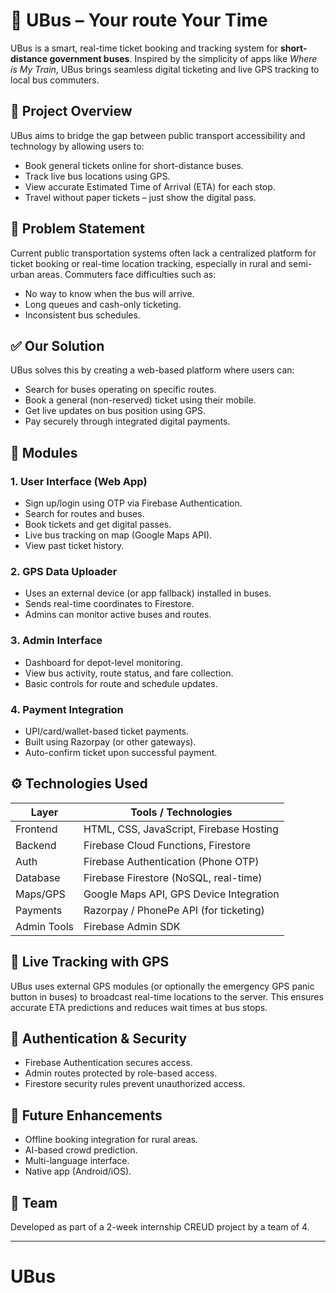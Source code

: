 # 🚌 UBus – Your route Your Time

UBus is a smart, real-time ticket booking and tracking system for **short-distance government buses**. Inspired by the simplicity of apps like *Where is My Train*, UBus brings seamless digital ticketing and live GPS tracking to local bus commuters.

## 🚀 Project Overview

UBus aims to bridge the gap between public transport accessibility and technology by allowing users to:
- Book general tickets online for short-distance buses.
- Track live bus locations using GPS.
- View accurate Estimated Time of Arrival (ETA) for each stop.
- Travel without paper tickets – just show the digital pass.

## 📌 Problem Statement

Current public transportation systems often lack a centralized platform for ticket booking or real-time location tracking, especially in rural and semi-urban areas. Commuters face difficulties such as:
- No way to know when the bus will arrive.
- Long queues and cash-only ticketing.
- Inconsistent bus schedules.

## ✅ Our Solution

UBus solves this by creating a web-based platform where users can:
- Search for buses operating on specific routes.
- Book a general (non-reserved) ticket using their mobile.
- Get live updates on bus position using GPS.
- Pay securely through integrated digital payments.

## 🧩 Modules

### 1. User Interface (Web App)
- Sign up/login using OTP via Firebase Authentication.
- Search for routes and buses.
- Book tickets and get digital passes.
- Live bus tracking on map (Google Maps API).
- View past ticket history.

### 2. GPS Data Uploader
- Uses an external device (or app fallback) installed in buses.
- Sends real-time coordinates to Firestore.
- Admins can monitor active buses and routes.

### 3. Admin Interface
- Dashboard for depot-level monitoring.
- View bus activity, route status, and fare collection.
- Basic controls for route and schedule updates.

### 4. Payment Integration
- UPI/card/wallet-based ticket payments.
- Built using Razorpay (or other gateways).
- Auto-confirm ticket upon successful payment.

## ⚙️ Technologies Used

| Layer         | Tools / Technologies                       |
|--------------|---------------------------------------------|
| Frontend     | HTML, CSS, JavaScript, Firebase Hosting     |
| Backend      | Firebase Cloud Functions, Firestore         |
| Auth         | Firebase Authentication (Phone OTP)         |
| Database     | Firebase Firestore (NoSQL, real-time)       |
| Maps/GPS     | Google Maps API, GPS Device Integration     |
| Payments     | Razorpay / PhonePe API (for ticketing)      |
| Admin Tools  | Firebase Admin SDK                          |

## 📍 Live Tracking with GPS

UBus uses external GPS modules (or optionally the emergency GPS panic button in buses) to broadcast real-time locations to the server. This ensures accurate ETA predictions and reduces wait times at bus stops.

## 🔐 Authentication & Security

- Firebase Authentication secures access.
- Admin routes protected by role-based access.
- Firestore security rules prevent unauthorized access.

## 📅 Future Enhancements

- Offline booking integration for rural areas.
- AI-based crowd prediction.
- Multi-language interface.
- Native app (Android/iOS).

## 🤝 Team

Developed as part of a 2-week internship CREUD project by a team of 4.

---

# UBus
